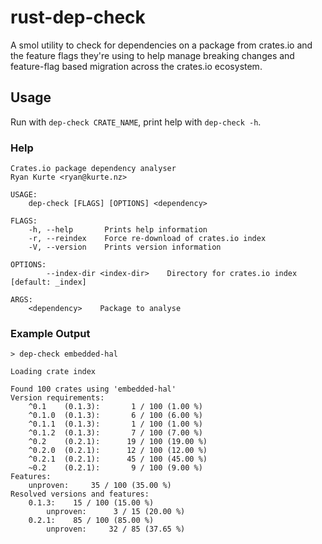 # rust-dep-check

A smol utility to check for dependencies on a package from crates.io and the feature flags they're using to help manage breaking changes and feature-flag based migration across the crates.io ecosystem.

## Usage

Run with `dep-check CRATE_NAME`, print help with `dep-check -h`.

### Help
```
Crates.io package dependency analyser
Ryan Kurte <ryan@kurte.nz>

USAGE:
    dep-check [FLAGS] [OPTIONS] <dependency>

FLAGS:
    -h, --help       Prints help information
    -r, --reindex    Force re-download of crates.io index
    -V, --version    Prints version information

OPTIONS:
        --index-dir <index-dir>    Directory for crates.io index [default: _index]

ARGS:
    <dependency>    Package to analyse
```

### Example Output
```
> dep-check embedded-hal

Loading crate index

Found 100 crates using 'embedded-hal'
Version requirements:
	^0.1	(0.1.3):	   1 / 100 (1.00 %)
	^0.1.0	(0.1.3):	   6 / 100 (6.00 %)
	^0.1.1	(0.1.3):	   1 / 100 (1.00 %)
	^0.1.2	(0.1.3):	   7 / 100 (7.00 %)
	^0.2	(0.2.1):	  19 / 100 (19.00 %)
	^0.2.0	(0.2.1):	  12 / 100 (12.00 %)
	^0.2.1	(0.2.1):	  45 / 100 (45.00 %)
	~0.2	(0.2.1):	   9 / 100 (9.00 %)
Features:
	unproven:	  35 / 100 (35.00 %)
Resolved versions and features:
	0.1.3:	  15 / 100 (15.00 %)
		unproven:	   3 / 15 (20.00 %)
	0.2.1:	  85 / 100 (85.00 %)
		unproven:	  32 / 85 (37.65 %)
```